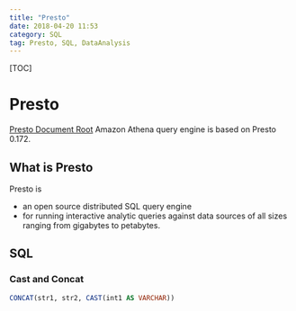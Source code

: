 ```yaml
---
title: "Presto"
date: 2018-04-20 11:53
category: SQL
tag: Presto, SQL, DataAnalysis
---
```


[TOC]
# Presto
[Presto Document Root](https://prestodb.io/docs/current/)
Amazon Athena query engine is based on Presto 0.172.

## What is Presto

Presto is
- an open source distributed SQL query engine
- for running interactive analytic queries against data sources of all sizes ranging from gigabytes to petabytes.

## SQL

### Cast and Concat
```sql
CONCAT(str1, str2, CAST(int1 AS VARCHAR))
```
